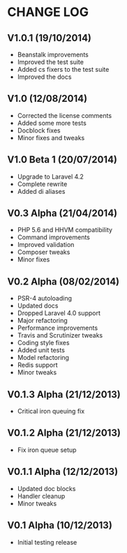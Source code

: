 CHANGE LOG
==========


## V1.0.1 (19/10/2014)

* Beanstalk improvements
* Improved the test suite
* Added cs fixers to the test suite
* Improved the docs


## V1.0 (12/08/2014)

* Corrected the license comments
* Added some more tests
* Docblock fixes
* Minor fixes and tweaks


## V1.0 Beta 1 (20/07/2014)

* Upgrade to Laravel 4.2
* Complete rewrite
* Added di aliases


## V0.3 Alpha (21/04/2014)

* PHP 5.6 and HHVM compatibility
* Command improvements
* Improved validation
* Composer tweaks
* Minor fixes


## V0.2 Alpha (08/02/2014)

* PSR-4 autoloading
* Updated docs
* Dropped Laravel 4.0 support
* Major refactoring
* Performance improvements
* Travis and Scrutinizer tweaks
* Coding style fixes
* Added unit tests
* Model refactoring
* Redis support
* Minor tweaks


## V0.1.3 Alpha (21/12/2013)

* Critical iron queuing fix


## V0.1.2 Alpha (21/12/2013)

* Fix iron queue setup


## V0.1.1 Alpha (12/12/2013)

* Updated doc blocks
* Handler cleanup
* Minor tweaks


## V0.1 Alpha (10/12/2013)

* Initial testing release
